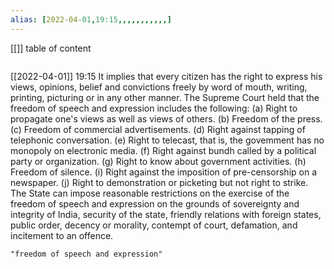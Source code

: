 ```yaml
---
alias: [2022-04-01,19:15,,,,,,,,,,,]
---
```

[[]]
table of content
```toc
```

[[2022-04-01]] 19:15
It implies that every citizen has the right to express his views, opinions, belief and convictions freely by word of mouth, writing, printing, picturing or in any other
manner.
The Supreme Court held that the freedom of speech and expression includes the following:
(a) Right to propagate one's views as well as views of others.
(b) Freedom of the press.
(c) Freedom of commercial advertisements.
(d) Right against tapping of telephonic conversation.
(e) Right to telecast, that is, the govemment has no monopoly on electronic media.
(f) Right against bundh called by a political party or organization.
(g) Right to know about government activities.
(h) Freedom of silence.
(i) Right against the imposition of pre-censorship on a newspaper.
(j) Right to demonstration or picketing but not right to strike.
The State can impose reasonable restrictions on the exercise of the freedom of speech and expression on the grounds of sovereignty and integrity of India, security of the state, friendly relations with foreign states, public order, decency or morality, contempt of court, defamation, and incitement to an offence.
```query
"freedom of speech and expression"
```